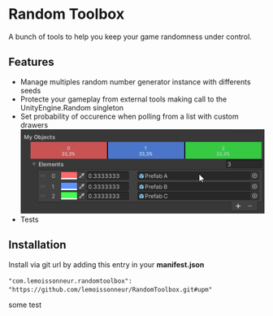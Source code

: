 # Random Toolbox
A bunch of tools to help you keep your game randomness under control.

## Features
- Manage multiples random number generator instance with differents seeds
- Protecte your gameplay from external tools making call to the UnityEngine.Random singleton
- Set probability of occurence when polling from a list with custom drawers
![probabilityDrawer](https://raw.githubusercontent.com/lemoissonneur/RandomToolbox/main/Documentation%7E/resources/Probability.gif "probabilityDrawer")
- Tests

## Installation

Install via git url by adding this entry in your **manifest.json**

`"com.lemoissonneur.randomtoolbox": "https://github.com/lemoissonneur/RandomToolbox.git#upm"`

some test